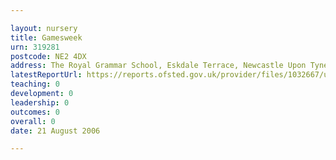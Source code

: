 ```yaml
---

layout: nursery
title: Gamesweek
urn: 319281
postcode: NE2 4DX
address: The Royal Grammar School, Eskdale Terrace, Newcastle Upon Tyne, NE2 4DX
latestReportUrl: https://reports.ofsted.gov.uk/provider/files/1032667/urn/319281.pdf
teaching: 0
development: 0
leadership: 0
outcomes: 0
overall: 0
date: 21 August 2006

---
```

